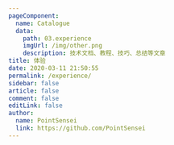 ```yaml
---
pageComponent:
  name: Catalogue
  data:
    path: 03.experience
    imgUrl: /img/other.png
    description: 技术文档、教程、技巧、总结等文章
title: 体验
date: 2020-03-11 21:50:55
permalink: /experience/
sidebar: false
article: false
comment: false
editLink: false
author:
  name: PointSensei
  link: https://github.com/PointSensei
---
```

